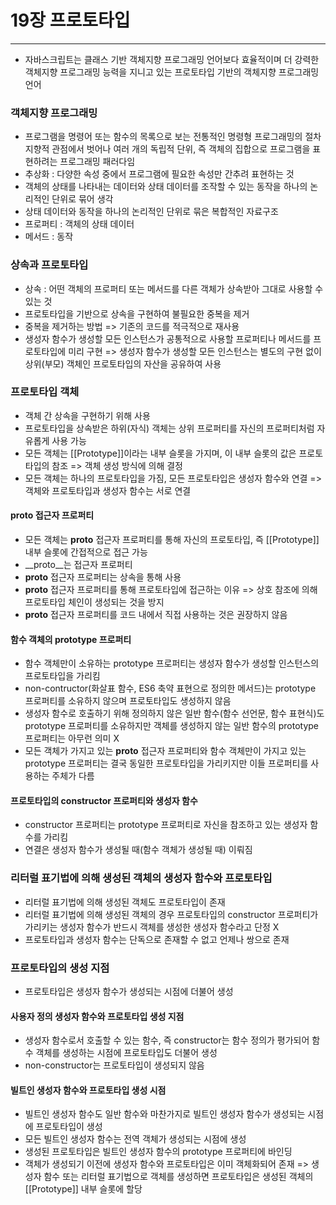 # 19장 프로토타입

---

* 자바스크립트는 클래스 기반 객체지향 프로그래밍 언어보다 효율적이며 더 강력한 객체지향 프로그래밍 능력을 지니고 있는 프로토타입 기반의 객체지향 프로그래밍 언어

### 객체지향 프로그래밍

* 프로그램을 명령어 또는 함수의 목록으로 보는 전통적인 명령형 프로그래밍의 절차지향적 관점에서 벗어나 여러 개의 독립적 단위, 즉 객체의 집합으로 프로그램을 표현하려는 프로그래밍 패러다임
* 추상화 : 다양한 속성 중에서 프로그램에 필요한 속성만 간추려 표현하는 것
* 객체의 상태를 나타내는 데이터와 상태 데이터를 조작할 수 있는 동작을 하나의 논리적인 단위로 묶어 생각
* 상태 데이터와 동작을 하나의 논리적인 단위로 묶은 복합적인 자료구조
* 프로퍼티 : 객체의 상태 데이터
* 메서드 : 동작

### 상속과 프로토타입

* 상속 : 어떤 객체의 프로퍼티 또는 메서드를 다른 객체가 상속받아 그대로 사용할 수 있는 것
* 프로토타입을 기반으로 상속을 구현하여 불필요한 중복을 제거
* 중복을 제거하는 방법 => 기존의 코드를 적극적으로 재사용
* 생성자 함수가 생성할 모든 인스턴스가 공통적으로 사용할 프로퍼티나 메서드를 프로토타입에 미리 구현 => 생성자 함수가 생성할 모든 인스턴스는 별도의 구현 없이 상위(부모) 객체인 프로토타입의 자산을 공유하여 사용

### 프로토타입 객체

* 객체 간 상속을 구현하기 위해 사용
* 프로토타입을 상속받은 하위(자식) 객체는 상위 프로퍼티를 자신의 프로퍼티처럼 자유롭게 사용 가능
* 모든 객체는 [[Prototype]]이라는 내부 슬롯을 가지며, 이 내부 슬롯의 값은 프로토타입의 참조 => 객체 생성 방식에 의해 결정
* 모든 객체는 하나의 프로토타입을 가짐, 모든 프로토타입은 생성자 함수와 연결 => 객체와 프로토타입과 생성자 함수는 서로 연결

#### __proto__ 접근자 프로퍼티

* 모든 객체는 __proto__ 접근자 프로퍼티를 통해 자신의 프로토타입, 즉 [[Prototype]] 내부 슬롯에 간접적으로 접근 가능
* __proto__는 접근자 프로퍼티
* __proto__ 접근자 프로퍼티는 상속을 통해 사용
* __proto__ 접근자 프로퍼티를 통해 프로토타입에 접근하는 이유 => 상호 참조에 의해 프로토타입 체인이 생성되는 것을 방지
* __proto__ 접근자 프로퍼티를 코드 내에서 직접 사용하는 것은 권장하지 않음

#### 함수 객체의 prototype 프로퍼티

* 함수 객체만이 소유하는 prototype 프로퍼티는 생성자 함수가 생성할 인스턴스의 프로토타입을 가리킴
* non-contructor(화살표 함수, ES6 축약 표현으로 정의한 메서드)는 prototype 프로퍼티를 소유하지 않으며 프로토타입도 생성하지 않음
* 생성자 함수로 호출하기 위해 정의하지 않은 일반 함수(함수 선언문, 함수 표현식)도 prototype 프로퍼티를 소유하지만 객체를 생성하지 않는 일반 함수의 prototype 프로퍼티는 아무런 의미 X
* 모든 객체가 가지고 있는 __proto__ 접근자 프로퍼티와 함수 객체만이 가지고 있는 prototype 프로퍼티는 결국 동일한 프로토타입을 가리키지만 이들 프로퍼티를 사용하는 주체가 다름

#### 프로토타입의 constructor 프로퍼티와 생성자 함수

* constructor 프로퍼티는 prototype 프로퍼티로 자신을 참조하고 있는 생성자 함수를 가리킴
* 연결은 생성자 함수가 생성될 때(함수 객체가 생성될 때) 이뤄짐

### 리터럴 표기법에 의해 생성된 객체의 생성자 함수와 프로토타입

* 리터럴 표기법에 의해 생성된 객체도 프로토타입이 존재
* 리터럴 표기법에 의해 생성된 객체의 경우 프로토타입의 constructor 프로퍼티가 가리키는 생성자 함수가 반드시 객체를 생성한 생성자 함수라고 단정 X
* 프로토타입과 생성자 함수는 단독으로 존재할 수 없고 언제나 쌍으로 존재

### 프로토타입의 생성 지점

* 프로토타입은 생성자 함수가 생성되는 시점에 더불어 생성

#### 사용자 정의 생성자 함수와 프로토타입 생성 지점

* 생성자 함수로서 호출할 수 있는 함수, 즉 constructor는 함수 정의가 평가되어 함수 객체를 생성하는 시점에 프로토타입도 더불어 생성
* non-constructor는 프로토타입이 생성되지 않음

#### 빌트인 생성자 함수와 프로토타입 생성 시점

* 빌트인 생성자 함수도 일반 함수와 마찬가지로 빌트인 생성자 함수가 생성되는 시점에 프로토타입이 생성
* 모든 빌트인 생성자 함수는 전역 객체가 생성되는 시점에 생성
* 생성된 프로토타입은 빌트인 생성자 함수의 prototype 프로퍼티에 바인딩
* 객체가 생성되기 이전에 생성자 함수와 프로토타입은 이미 객체화되어 존재 => 생성자 함수 또는 리터럴 표기법으로 객체를 생성하면 프로토타입은 생성된 객체의 [[Prototype]] 내부 슬롯에 할당
